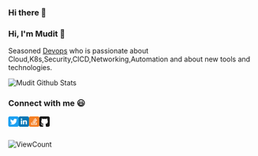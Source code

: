 ### Hi there 👋

<!--
**mudit000/mudit000** is a ✨ _special_ ✨ repository because its `README.md` (this file) appears on your GitHub profile.

Here are some ideas to get you started:

- 🔭 I’m currently working on ...
- 🌱 I’m currently learning ...
- 👯 I’m looking to collaborate on ...
- 🤔 I’m looking for help with ...
- 💬 Ask me about ...
- 📫 How to reach me: ...
- 😄 Pronouns: ...
- ⚡ Fun fact: ...
-->
### Hi, I'm Mudit 👋 

Seasoned [Devops](https://milindchawre.github.io/) who is passionate about Cloud,K8s,Security,CICD,Networking,Automation and about new tools and technologies.

![Mudit Github Stats](https://github-readme-stats.vercel.app/api?username=mudit000&show_icons=true_color=fff&icon_color=79ff97&text_color=9f9f9f&hide=contribs&bg_color=151515)

### Connect with me :smiley: 
<a href="https://twitter.com/muditcse">
  <img align="left" alt="Mudit Twitter" width="21px" src="https://raw.githubusercontent.com/edent/SuperTinyIcons/099dc12b59179d07d534069bc8551718f786d91a/images/svg/twitter.svg" />
</a>
<a href="https://www.linkedin.com/in/Muditcse">
  <img align="left" alt="Mudit Linkedin" width="21px" src="https://raw.githubusercontent.com/edent/SuperTinyIcons/099dc12b59179d07d534069bc8551718f786d91a/images/svg/linkedin.svg" />
</a>
<a href="https://stackoverflow.com/users/6790948/muditcse?tab=profile">
  <img align="left" alt="Milind Chawre StackOverflow" width="21px" src="https://raw.githubusercontent.com/edent/SuperTinyIcons/099dc12b59179d07d534069bc8551718f786d91a/images/svg/stackoverflow.svg" />
</a>
<a href="https://github.com/mudit000">
  <img align="left" alt="Mudit GitHub" width="21px" src="https://raw.githubusercontent.com/edent/SuperTinyIcons/099dc12b59179d07d534069bc8551718f786d91a/images/svg/github.svg" />
</a>
<br/><br/>

![ViewCount](https://komarev.com/ghpvc/?username=mudit000&style=plastic&label=views)
